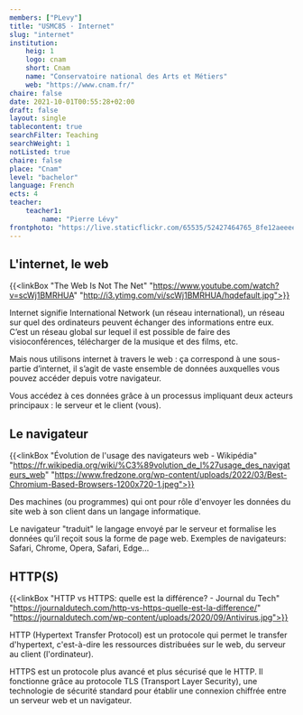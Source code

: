 ```yaml
---
members: ["PLevy"]
title: "USMC85 · Internet"
slug: "internet"
institution:
    heig: 1
    logo: cnam
    short: Cnam
    name: "Conservatoire national des Arts et Métiers"
    web: "https://www.cnam.fr/"
chaire: false
date: 2021-10-01T00:55:28+02:00
draft: false
layout: single
tablecontent: true
searchFilter: Teaching
searchWeight: 1
notListed: true
chaire: false
place: "Cnam"
level: "bachelor"
language: French
ects: 4
teacher:
    teacher1:
        name: "Pierre Lévy"
frontphoto: "https://live.staticflickr.com/65535/52427464765_8fe12aeeee_h.jpg"
---
```


## L'internet, le web

{{<linkBox "The Web Is Not The Net" "https://www.youtube.com/watch?v=scWj1BMRHUA" "http://i3.ytimg.com/vi/scWj1BMRHUA/hqdefault.jpg">}}


Internet signifie International Network (un réseau international), un réseau sur quel des ordinateurs peuvent échanger des informations entre eux. C’est un réseau global sur lequel il est possible de faire des visioconférences, télécharger de la musique et des films, etc.

Mais nous utilisons internet à travers le web : ça correspond à une sous-partie d’internet, il s’agit de vaste ensemble de données auxquelles vous pouvez accéder depuis votre navigateur.

Vous accédez à ces données grâce à un processus impliquant deux acteurs principaux : le serveur et le client (vous).

## Le navigateur

{{<linkBox "Évolution de l'usage des navigateurs web - Wikipédia" "https://fr.wikipedia.org/wiki/%C3%89volution_de_l%27usage_des_navigateurs_web" "https://www.fredzone.org/wp-content/uploads/2022/03/Best-Chromium-Based-Browsers-1200x720-1.jpeg">}}


Des machines (ou programmes) qui ont pour rôle d'envoyer les données du site web à son client dans un langage informatique.

Le navigateur "traduit" le langage envoyé par le serveur et formalise les données qu’il reçoit sous la forme de page web.
Exemples de navigateurs: Safari, Chrome, Opera, Safari, Edge...

## HTTP(S)

{{<linkBox "HTTP vs HTTPS: quelle est la différence? - Journal du Tech" "https://journaldutech.com/http-vs-https-quelle-est-la-difference/" "https://journaldutech.com/wp-content/uploads/2020/09/Antivirus.jpg">}}

HTTP (Hypertext Transfer Protocol) est un protocole qui permet le transfer d'hypertext, c'est-à-dire les ressources distribuées sur le web, du serveur au client (l'ordinateur).

HTTPS est un protocole plus avancé et plus sécurisé que le HTTP. Il fonctionne grâce au protocole TLS (Transport Layer Security), une technologie de sécurité standard pour établir une connexion chiffrée entre un serveur web et un navigateur.